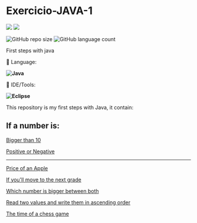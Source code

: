 # Exercicio-JAVA-1

<p align="left">

  <a href="https://www.linkedin.com/in/vitor-dietrich-69a3a8194/" alt="Linkedin">
  <img src="https://img.shields.io/badge/-Linkedin-0e76a8?style=flat-square&logo=Linkedin&logoColor=white&link=" /></a>
  
  <a href="https://www.instagram.com/vitor_dietrich/" alt="Instagram">
  <img src="https://img.shields.io/badge/-Instagram-DF0174?style=flat-square&labelColor=DF0174&logo=instagram&logoColor=white&link=LINK-DO-SEU-INSTAGRAM"/></a>
</p>  

![GitHub repo size](https://img.shields.io/github/repo-size/VitorDietrich-Coder/Exercicio-JAVA-2?style=for-the-badge)
![GitHub language count](https://img.shields.io/github/languages/count/VitorDietrich-Coder/Exercicio-JAVA-2?style=for-the-badge)

First steps with java

<p align="left">
  🦄 Language: <strong> 
  
  ![Java](https://img.shields.io/badge/Java-ED8B00?style=for-the-badge&logo=java&logoColor=white) 
  
  </strong>
</p>

<p align="left">
  💼 IDE/Tools: <strong>
  
  ![Eclipse](https://img.shields.io/badge/Eclipse-2C2255?style=for-the-badge&logo=eclipse&logoColor=white)
  
  </strong>
</p>

This repository is my first steps with Java, it contain:

<h2>If a number is:</h2>

[Bigger than 10](https://github.com/VitorDietrich-Coder/Exercicio-JAVA-1/blob/main/Exercicio1.java)

[Positive or Negative](https://github.com/VitorDietrich-Coder/Exercicio-JAVA-1/blob/main/Exercicio2.java)

<hr>

[Price of an Apple](https://github.com/VitorDietrich-Coder/Exercicio-JAVA-1/blob/main/Exercicio3.java)

[If you'll move to the next grade](https://github.com/VitorDietrich-Coder/Exercicio-JAVA-1/blob/main/Exercicio4.java)

[Which number is bigger between both](https://github.com/VitorDietrich-Coder/Exercicio-JAVA-1/blob/main/Exercicio5.java)

[Read two values and write them in ascending order](https://github.com/VitorDietrich-Coder/Exercicio-JAVA-1/blob/main/Exercicio6.java)

[The time of a chess game](https://github.com/VitorDietrich-Coder/Exercicio-JAVA-1/blob/main/Exercicio7.java)
